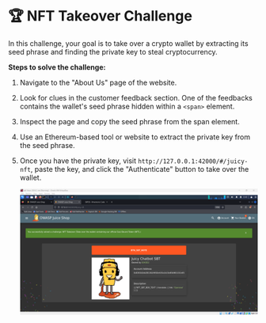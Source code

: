# 🏆 NFT Takeover Challenge

In this challenge, your goal is to take over a crypto wallet by extracting its seed phrase and finding the private key to steal cryptocurrency.

**Steps to solve the challenge:**

1. Navigate to the "About Us" page of the website.
2. Look for clues in the customer feedback section. One of the feedbacks contains the wallet's seed phrase hidden within a `<span>` element.
3. Inspect the page and copy the seed phrase from the span element.
4. Use an Ethereum-based tool or website to extract the private key from the seed phrase.
5. Once you have the private key, visit `http://127.0.0.1:42000/#/juicy-nft`, paste the key, and click the "Authenticate" button to take over the wallet.

   ![alt text](<Screenshot 2024-09-09 074032.png>)
